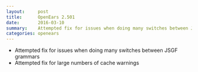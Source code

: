 ```yaml
---
layout:     post
title:      OpenEars 2.501 
date:       2016-03-10
summary:    Attempted fix for issues when doing many switches between JSGF grammars...
categories: openears
---
```

* Attempted fix for issues when doing many switches between JSGF grammars
* Attempted fix for large numbers of cache warnings